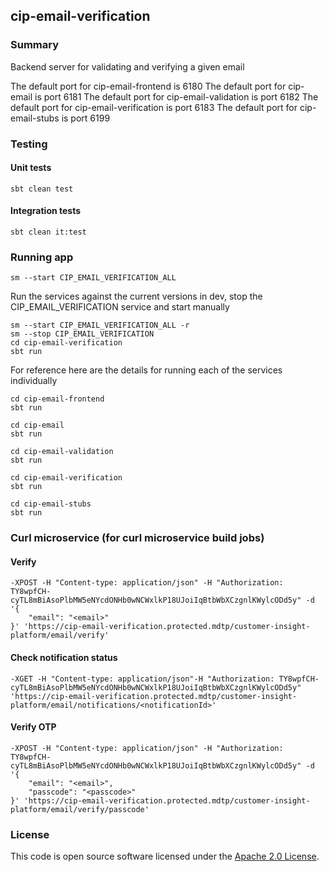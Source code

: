 ## cip-email-verification

### Summary

Backend server for validating and verifying a given email

The default port for cip-email-frontend is 6180
The default port for cip-email is port 6181
The default port for cip-email-validation is port 6182
The default port for cip-email-verification is port 6183
The default port for cip-email-stubs is port 6199

### Testing

#### Unit tests

    sbt clean test

#### Integration tests

    sbt clean it:test

### Running app

    sm --start CIP_EMAIL_VERIFICATION_ALL

Run the services against the current versions in dev, stop the CIP_EMAIL_VERIFICATION service and start manually

    sm --start CIP_EMAIL_VERIFICATION_ALL -r
    sm --stop CIP_EMAIL_VERIFICATION
    cd cip-email-verification
    sbt run

For reference here are the details for running each of the services individually

    cd cip-email-frontend
    sbt run
 
    cd cip-email
    sbt run

    cd cip-email-validation
    sbt run

    cd cip-email-verification
    sbt run

    cd cip-email-stubs
    sbt run

### Curl microservice (for curl microservice build jobs)

#### Verify

    -XPOST -H "Content-type: application/json" -H "Authorization: TY8wpfCH-cyTL8mBiAsoPlbMW5eNYcdONHb0wNCWxlkP18UJoiIqBtbWbXCzgnlKWylcODd5y" -d '{
	    "email": "<email>"
    }' 'https://cip-email-verification.protected.mdtp/customer-insight-platform/email/verify'

#### Check notification status

    -XGET -H "Content-type: application/json"-H "Authorization: TY8wpfCH-cyTL8mBiAsoPlbMW5eNYcdONHb0wNCWxlkP18UJoiIqBtbWbXCzgnlKWylcODd5y"
    'https://cip-email-verification.protected.mdtp/customer-insight-platform/email/notifications/<notificationId>'

#### Verify OTP

    -XPOST -H "Content-type: application/json" -H "Authorization: TY8wpfCH-cyTL8mBiAsoPlbMW5eNYcdONHb0wNCWxlkP18UJoiIqBtbWbXCzgnlKWylcODd5y" -d '{
	    "email": "<email>",
        "passcode": "<passcode>"
    }' 'https://cip-email-verification.protected.mdtp/customer-insight-platform/email/verify/passcode'

### License

This code is open source software licensed under
the [Apache 2.0 License]("http://www.apache.org/licenses/LICENSE-2.0.html").
